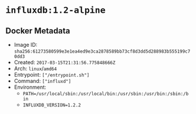 # `influxdb:1.2-alpine`

## Docker Metadata

- Image ID: `sha256:61273580599e3e1ea4ed9e3ca2878589bb73cf8d3dd5d288983b555199c70dd3`
- Created: `2017-03-15T21:31:56.775848666Z`
- Arch: `linux`/`amd64`
- Entrypoint: `["/entrypoint.sh"]`
- Command: `["influxd"]`
- Environment:
  - `PATH=/usr/local/sbin:/usr/local/bin:/usr/sbin:/usr/bin:/sbin:/bin`
  - `INFLUXDB_VERSION=1.2.2`
